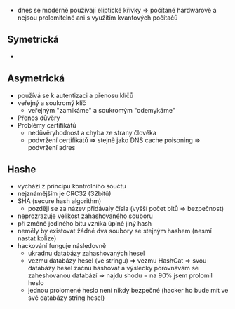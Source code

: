 - dnes se moderně používají eliptické křivky => počítané hardwarově a nejsou prolomitelné ani s využitím kvantových počítačů
## Symetrická
- 
## Asymetrická
- používá se k autentizaci a přenosu klíčů
- veřejný a soukromý klíč
	- veřejným "zamikáme" a soukromým "odemykáme"
- Přenos důvěry
- Problémy certifikátů
	- nedůvěryhodnost a chyba ze strany člověka
	- podvržení certifikátů => stejně jako DNS cache poisoning => podvržení adres 
## Hashe
- vychází z principu kontrolního součtu
- nejznámějším je CRC32 (32bitů)
- SHA (secure hash algorithm)
	- později se za název přidávaly čísla (vyšší počet bitů =>  bezpečnost)
- neprozrazuje velikost zahashovaného souboru
- při změně jediného bitu vzniká úplně jiný hash 
- neměly by existovat žádné dva soubory se stejným hashem (nesmí nastat kolize)
- hackování funguje následovně
	- ukradnu databázy zahashovaných hesel
	- vezmu databázy hesel (ve stringu) => vezmu HashCat => svou databázy hesel začnu hashovat a výsledky porovnávám se zaheshovanou databází => najdu shodu = na 90% jsem prolomil heslo
	- jednou prolomené heslo není nikdy bezpečné (hacker ho bude mít ve své databázy string hesel)

